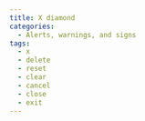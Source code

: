 ```yaml
---
title: X diamond
categories:
  - Alerts, warnings, and signs
tags:
  - x
  - delete
  - reset
  - clear
  - cancel
  - close
  - exit
---
```

